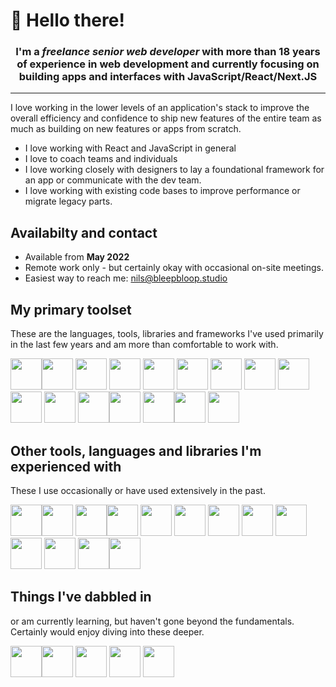 # 👋 Hello there!

<h3 align="center">I'm a <em>freelance senior web developer</em> with more than 18 years of experience in web development and currently focusing on building apps and interfaces with JavaScript/React/Next.JS</h3>

---

I love working in the lower levels of an application's stack to improve the overall efficiency and confidence to ship new features of the entire team as much as building on new features or apps from scratch.

- I love working with React and JavaScript in general
- I love to coach teams and individuals
- I love working closely with designers to lay a foundational framework for an app or communicate with the dev team.
- I love working with existing code bases to improve performance or migrate legacy parts.

## Availabilty and contact

- Available from **May 2022**
- Remote work only - but certainly okay with occasional on-site meetings.
- Easiest way to reach me: nils@bleepbloop.studio

## My primary toolset

These are the languages, tools, libraries and frameworks I've used primarily in the last few years and am more than comfortable to work with.

<img src="https://cdn.jsdelivr.net/gh/devicons/devicon/icons/react/react-original-wordmark.svg" width="50" /><img src="https://cdn.jsdelivr.net/gh/devicons/devicon/icons/nextjs/nextjs-original.svg" width="50" />
<img src="https://cdn.jsdelivr.net/gh/devicons/devicon/icons/javascript/javascript-original.svg" width="50" />
<img src="https://cdn.jsdelivr.net/gh/devicons/devicon/icons/typescript/typescript-original.svg" width="50" />
<img src="https://cdn.jsdelivr.net/gh/devicons/devicon/icons/tailwindcss/tailwindcss-plain.svg" width="50" />
<img src="https://cdn.jsdelivr.net/gh/devicons/devicon/icons/html5/html5-original-wordmark.svg"  width="50" />
<img src="https://cdn.jsdelivr.net/gh/devicons/devicon/icons/css3/css3-plain-wordmark.svg" width="50" />
<img src="https://cdn.jsdelivr.net/gh/devicons/devicon/icons/webpack/webpack-original.svg" width="50" />
<img src="https://cdn.jsdelivr.net/gh/devicons/devicon/icons/vscode/vscode-original-wordmark.svg" width="50" />
<img src="https://cdn.jsdelivr.net/gh/devicons/devicon/icons/vim/vim-plain.svg" width="50" />
<img src="https://cdn.jsdelivr.net/gh/devicons/devicon/icons/bash/bash-original.svg" width="50" />
<img src="https://cdn.jsdelivr.net/gh/devicons/devicon/icons/jest/jest-plain.svg" width="50" /><img src="https://cdn.jsdelivr.net/gh/devicons/devicon/icons/git/git-original.svg" width="50" />
<img src="https://cdn.jsdelivr.net/gh/devicons/devicon/icons/towergit/towergit-original.svg" width="50" /><img src="https://cdn.jsdelivr.net/gh/devicons/devicon/icons/github/github-original-wordmark.svg" width="50" />
<img src="https://cdn.jsdelivr.net/gh/devicons/devicon/icons/apple/apple-original.svg" width="50" />



## Other tools, languages and libraries I'm experienced with

These I use occasionally or have used extensively in the past.

<img src="https://cdn.jsdelivr.net/gh/devicons/devicon/icons/gitlab/gitlab-original.svg" width="50" /><img src="https://cdn.jsdelivr.net/gh/devicons/devicon/icons/nodejs/nodejs-original-wordmark.svg" width="50" />
<img src="https://cdn.jsdelivr.net/gh/devicons/devicon/icons/electron/electron-original.svg" width="50" /><img src="https://cdn.jsdelivr.net/gh/devicons/devicon/icons/gatsby/gatsby-plain.svg" width="50" />
<img src="https://cdn.jsdelivr.net/gh/devicons/devicon/icons/figma/figma-original.svg" width="50" />
<img src="https://cdn.jsdelivr.net/gh/devicons/devicon/icons/processing/processing-original-wordmark.svg"  width="50"/>
<img src="https://cdn.jsdelivr.net/gh/devicons/devicon/icons/sass/sass-original.svg"  width="50"/>
<img src="https://cdn.jsdelivr.net/gh/devicons/devicon/icons/markdown/markdown-original.svg" width="50" />
<img src="https://cdn.jsdelivr.net/gh/devicons/devicon/icons/gulp/gulp-plain.svg" width="50" />
<img src="https://cdn.jsdelivr.net/gh/devicons/devicon/icons/bitbucket/bitbucket-original-wordmark.svg"  width="50"/>
<img src="https://cdn.jsdelivr.net/gh/devicons/devicon/icons/d3js/d3js-original.svg" width="50" />
<img src="https://cdn.jsdelivr.net/gh/devicons/devicon/icons/eleventy/eleventy-original.svg" width="50" /><img src="https://cdn.jsdelivr.net/gh/devicons/devicon/icons/docker/docker-plain.svg" width="50"  />

## Things I've dabbled in

or am currently learning, but haven't gone beyond the fundamentals. Certainly would enjoy diving into these deeper.

<img src="https://cdn.jsdelivr.net/gh/devicons/devicon/icons/denojs/denojs-original.svg" width="50" /><img src="https://cdn.jsdelivr.net/gh/devicons/devicon/icons/threejs/threejs-original-wordmark.svg" width="50" />
<img src="https://cdn.jsdelivr.net/gh/devicons/devicon/icons/rust/rust-plain.svg" width="50" />
<img src="https://cdn.jsdelivr.net/gh/devicons/devicon/icons/go/go-original-wordmark.svg" width="50" />
<img src="https://cdn.jsdelivr.net/gh/devicons/devicon/icons/haskell/haskell-plain.svg" width="50" />

